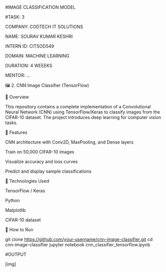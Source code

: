 #IMAGE CLASSIFICATION MODEL

#TASK: 3

COMPANY: CODTECH IT SOLUTIONS

NAME: SOURAV KUMAR KESHRI

INTERN ID: CITSOD549

DOMAIN: MACHINE LEARNING

DURATION: 4 WEEEKS

MENTOR: ...

🖼️ 2. CNN Image Classifier (TensorFlow)

📘 Overview

This repository contains a complete implementation of a Convolutional Neural Network (CNN) using TensorFlow/Keras to classify images from the CIFAR-10 dataset. The project introduces deep learning for computer vision tasks.

🚀 Features

CNN architecture with Conv2D, MaxPooling, and Dense layers

Train on 50,000 CIFAR-10 images

Visualize accuracy and loss curves

Predict and display sample classifications


🧪 Technologies Used

TensorFlow / Keras

Python

Matplotlib

CIFAR-10 dataset


🔧 How to Run

git clone https://github.com/your-username/cnn-image-classifier.git
cd cnn-image-classifier
jupyter notebook cnn_classifier_tensorflow.ipynb

#OUTPUT

[img]

